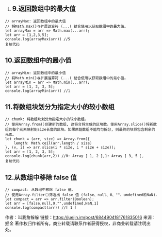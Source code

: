 1. ## 9.返回数组中的最大值


```
// arrayMax: 返回数组中的最大值
// 将Math.max()与扩展运算符 (...) 结合使用以获取数组中的最大值。
let arrayMax = arr => Math.max(...arr);
let arr = [1,2,3,5];
console.log(arrayMax(arr)) //5
复制代码
```

## 10.返回数组中的最小值

```
// arrayMin: 返回数组中的最小值
// 将Math.min()与扩展运算符 (...) 结合使用以获取数组中的最小值。
let arrayMin = arr => Math.min(...arr);
let arr = [1, 2, 3, 5];
console.log(arrayMin(arr)) //1
```

## 11.将数组块划分为指定大小的较小数组

```
// chunk: 将数组块划分为指定大小的较小数组。
// 使用Array.from()创建新的数组, 这符合将生成的区块数。使用Array.slice()将新数组的每个元素映射到size长度的区块。如果原始数组不能均匀拆分, 则最终的块将包含剩余的元素。
let chunk = (arr, size) => Array.from({
	length: Math.ceil(arr.length / size)
}, (v, i) => arr.slice(i * size, i * size + size));
let arr = [1, 2, 3, 5];
console.log(chunk(arr,2)) //0: Array [ 1, 2 ],1: Array [ 3, 5 ],
复制代码
```

## 12.从数组中移除 false 值

```
// compact: 从数组中移除 false 值。
// 使用Array.filter()筛选出 false 值 (false、null、0、""、undefined和NaN).
let compact = arr => arr.filter(Boolean);
let arr = [false,null,0,"",undefined,NaN,1]
console.log(compact(arr)) //[ 1 ]
```


作者：叫我詹躲躲
链接：https://juejin.im/post/6844904181761835016
来源：掘金
著作权归作者所有。商业转载请联系作者获得授权，非商业转载请注明出处。